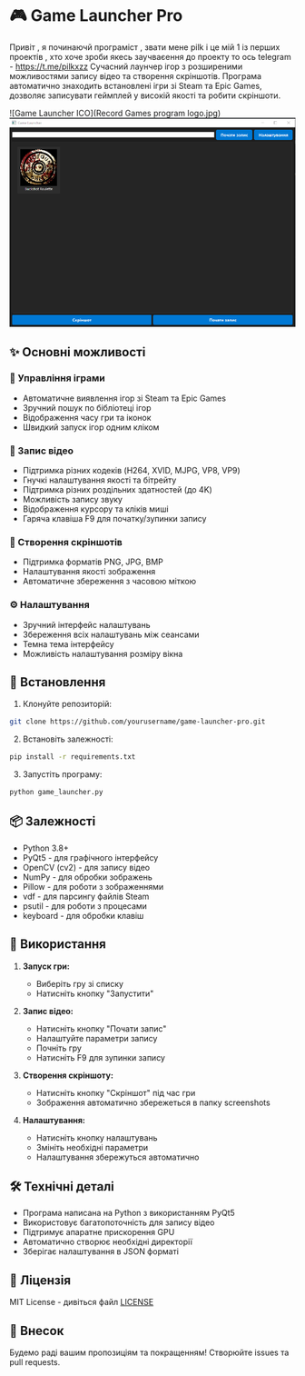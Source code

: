 # 🎮 Game Launcher Pro
Привіт , я починаючй програміст , звати мене pilk і це мій 1 із перших проектів , хто хоче зроби якесь заучваєення до проекту то ось telegram - https://t.me/pilkxzz
Сучасний лаунчер ігор з розширеними можливостями запису відео та створення скріншотів. Програма автоматично знаходить встановлені ігри зі Steam та Epic Games, дозволяє записувати геймплей у високій якості та робити скріншоти.

![Game Launcher ICO](Record Games program logo.jpg)
![Game Launcher Screenshot](screenshot.png)

## ✨ Основні можливості

### 🎯 Управління іграми
- Автоматичне виявлення ігор зі Steam та Epic Games
- Зручний пошук по бібліотеці ігор
- Відображення часу гри та іконок
- Швидкий запуск ігор одним кліком

### 🎥 Запис відео
- Підтримка різних кодеків (H264, XVID, MJPG, VP8, VP9)
- Гнучкі налаштування якості та бітрейту
- Підтримка різних роздільних здатностей (до 4K)
- Можливість запису звуку
- Відображення курсору та кліків миші
- Гаряча клавіша F9 для початку/зупинки запису

### 📸 Створення скріншотів
- Підтримка форматів PNG, JPG, BMP
- Налаштування якості зображення
- Автоматичне збереження з часовою міткою

### ⚙️ Налаштування
- Зручний інтерфейс налаштувань
- Збереження всіх налаштувань між сеансами
- Темна тема інтерфейсу
- Можливість налаштування розміру вікна

## 🚀 Встановлення

1. Клонуйте репозиторій:
```bash
git clone https://github.com/yourusername/game-launcher-pro.git
```

2. Встановіть залежності:
```bash
pip install -r requirements.txt
```

3. Запустіть програму:
```bash
python game_launcher.py
```

## 📦 Залежності

- Python 3.8+
- PyQt5 - для графічного інтерфейсу
- OpenCV (cv2) - для запису відео
- NumPy - для обробки зображень
- Pillow - для роботи з зображеннями
- vdf - для парсингу файлів Steam
- psutil - для роботи з процесами
- keyboard - для обробки клавіш

## 🎯 Використання

1. **Запуск гри:**
   - Виберіть гру зі списку
   - Натисніть кнопку "Запустити"

2. **Запис відео:**
   - Натисніть кнопку "Почати запис"
   - Налаштуйте параметри запису
   - Почніть гру
   - Натисніть F9 для зупинки запису

3. **Створення скріншоту:**
   - Натисніть кнопку "Скріншот" під час гри
   - Зображення автоматично збережеться в папку screenshots

4. **Налаштування:**
   - Натисніть кнопку налаштувань
   - Змініть необхідні параметри
   - Налаштування збережуться автоматично

## 🛠️ Технічні деталі

- Програма написана на Python з використанням PyQt5
- Використовує багатопоточність для запису відео
- Підтримує апаратне прискорення GPU
- Автоматично створює необхідні директорії
- Зберігає налаштування в JSON форматі

## 📝 Ліцензія

MIT License - дивіться файл [LICENSE](LICENSE)

## 🤝 Внесок

Будемо раді вашим пропозиціям та покращенням! Створюйте issues та pull requests.
